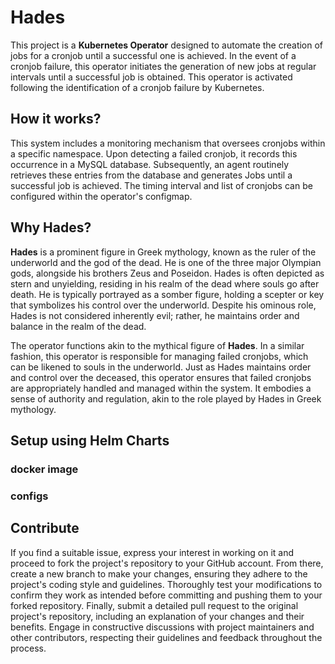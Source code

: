 # Hades

This project is a __Kubernetes Operator__ designed to automate the creation of jobs for a cronjob until a successful one is achieved.
In the event of a cronjob failure, this operator initiates the generation of new jobs at regular intervals until a successful job is obtained.
This operator is activated following the identification of a cronjob failure by Kubernetes.

## How it works?

This system includes a monitoring mechanism that oversees cronjobs within a specific namespace.
Upon detecting a failed cronjob, it records this occurrence in a MySQL database.
Subsequently, an agent routinely retrieves these entries from the database and generates Jobs until a successful job is achieved.
The timing interval and list of cronjobs can be configured within the operator's configmap.

## Why Hades?

__Hades__ is a prominent figure in Greek mythology, known as the ruler of the underworld and the god of the dead.
He is one of the three major Olympian gods, alongside his brothers Zeus and Poseidon. Hades is often depicted as stern and unyielding,
residing in his realm of the dead where souls go after death. He is typically portrayed as a somber figure, holding a scepter or key that symbolizes
his control over the underworld. Despite his ominous role, Hades is not considered inherently evil; rather, he maintains order and balance in the realm of the dead.

The operator functions akin to the mythical figure of __Hades__.
In a similar fashion, this operator is responsible for managing failed cronjobs, which can be likened to souls in the underworld.
Just as Hades maintains order and control over the deceased, this operator ensures that failed cronjobs are appropriately handled and managed within the system.
It embodies a sense of authority and regulation, akin to the role played by Hades in Greek mythology.

## Setup using Helm Charts

### docker image

### configs

## Contribute

If you find a suitable issue, express your interest in working on it and proceed to fork the project's repository to your GitHub account.
From there, create a new branch to make your changes, ensuring they adhere to the project's coding style and guidelines.
Thoroughly test your modifications to confirm they work as intended before committing and pushing them to your forked repository.
Finally, submit a detailed pull request to the original project's repository, including an explanation of your changes and their benefits.
Engage in constructive discussions with project maintainers and other contributors, respecting their guidelines and feedback throughout the process.
